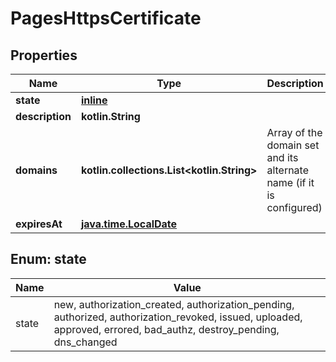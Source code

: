 
# PagesHttpsCertificate

## Properties
Name | Type | Description | Notes
------------ | ------------- | ------------- | -------------
**state** | [**inline**](#State) |  | 
**description** | **kotlin.String** |  | 
**domains** | **kotlin.collections.List&lt;kotlin.String&gt;** | Array of the domain set and its alternate name (if it is configured) | 
**expiresAt** | [**java.time.LocalDate**](java.time.LocalDate.md) |  |  [optional]


<a id="State"></a>
## Enum: state
Name | Value
---- | -----
state | new, authorization_created, authorization_pending, authorized, authorization_revoked, issued, uploaded, approved, errored, bad_authz, destroy_pending, dns_changed



